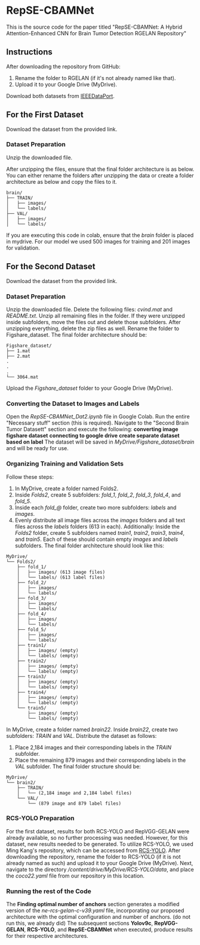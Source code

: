 # RepSE-CBAMNet
This is the source code for the paper titled "RepSE-CBAMNet: A Hybrid Attention-Enhanced CNN for Brain Tumor Detection
RGELAN Repository"

## Instructions
After downloading the repository from GitHub:
1. Rename the folder to RGELAN (if it's not already named like that).
2. Upload it to your Google Drive (MyDrive).

Download both datasets from [IEEEDataPort](https://ieee-dataport.org/documents/brain-tumor-mri-dataset).

## For the First Dataset
Download the dataset from the provided link.

### Dataset Preparation
Unzip the downloaded file.

After unzipping the files, ensure that the final folder architecture is as below. You can either rename the folders after unzipping the data or
create a folder architecture as below and copy the files to it.

```plaintext
brain/
├── TRAIN/
│   ├── images/
│   └── labels/
├── VAL/
│   ├── images/
│   └── labels/
```
If you are executing this code in colab, ensure that the *brain* folder is placed in mydrive. For our model we used 500 images for training and 201 images 
for validation.

## For the Second Dataset
Download the dataset from the provided link.

### Dataset Preparation
Unzip the downloaded file.
Delete the following files: *cvind.mat* and *README.txt*.
Unzip all remaining files in the folder. If they were unzipped inside subfolders, move the files out and delete those subfolders.
After unzipping everything, delete the zip files as well.
Rename the folder to Figshare_dataset.
The final folder architecture should be:
```
Figshare_dataset/
├── 1.mat
├── 2.mat
.
.
.
└── 3064.mat
```

Upload the *Figshare_dataset* folder to your Google Drive (MyDrive).

### Converting the Dataset to Images and Labels
Open the *RepSE-CBAMNet_Dat2.ipynb* file in Google Colab.
Run the entire "Necessary stuff" section (this is required).
Navigate to the "Second Brain Tumor Datasett" section and execute the following:
**converting image figshare dataset**
**connecting to google drive**
**create separate dataset based on label**
The dataset will be saved in *MyDrive/Figshare_dataset/brain* and will be ready for use.

### Organizing Training and Validation Sets
Follow these steps:
1. In MyDrive, create a folder named Folds2.
2. Inside *Folds2*, create 5 subfolders: *fold_1*, *fold_2*, *fold_3*, *fold_4*, and *fold_5*.
3. Inside each *fold_@* folder, create two more subfolders: *labels* and *images*.
4. Evenly distribute all image files across the *images* folders and all text files across the *labels* folders (613 in each).
Additionally:
Inside the *Folds2* folder, create 5 subfolders named *train1*, *train2*, *train3*, *train4*, and *train5*. Each of these should contain empty *images* and *labels* subfolders.
The final folder architecture should look like this:
```
MyDrive/
└── Folds2/
    ├── fold_1/
    │   ├── images/ (613 image files)
    │   └── labels/ (613 label files)
    ├── fold_2/
    │   ├── images/
    │   └── labels/
    ├── fold_3/
    │   ├── images/
    │   └── labels/
    ├── fold_4/
    │   ├── images/
    │   └── labels/
    ├── fold_5/
    │   ├── images/
    │   └── labels/
    ├── train1/
    │   ├── images/ (empty)
    │   └── labels/ (empty)
    ├── train2/
    │   ├── images/ (empty)
    │   └── labels/ (empty)
    ├── train3/
    │   ├── images/ (empty)
    │   └── labels/ (empty)
    ├── train4/
    │   ├── images/ (empty)
    │   └── labels/ (empty)
    └── train5/
        ├── images/ (empty)
        └── labels/ (empty)
```
   
In MyDrive, create a folder named *brain22*.
Inside *brain22*, create two subfolders: *TRAIN* and *VAL*.
Distribute the dataset as follows:
1. Place 2,184 images and their corresponding labels in the *TRAIN* subfolder.
2. Place the remaining 879 images and their corresponding labels in the *VAL* subfolder.
The final folder structure should be:
```
MyDrive/
└── brain2/
    ├── TRAIN/ 
    │   └── (2,184 image and 2,184 label files)
    └── VAL/
        └── (879 image and 879 label files)
```
### RCS-YOLO Preparation
For the first dataset, results for both RCS-YOLO and RepVGG-GELAN were already available, so no further processing was needed. However, for this dataset, new results needed to be generated.
To utilize RCS-YOLO, we used Ming Kang's repository, which can be accessed from [RCS-YOLO](https://github.com/mkang315/RCS-YOLO). After downloading the repository, rename the folder to RCS-YOLO (if it is not already named as such) and upload it to your Google Drive (MyDrive).
Next, navigate to the directory */content/drive/MyDrive/RCS-YOLO/data*, and place the *coco22.yaml* file from our repository in this location.

### Running the rest of the Code
The **Finding optimal number of anchors** section generates a modified version of the *ne-rcs-gelan-c-v39.yaml* file, incorporating our proposed architecture with the optimal configuration and number of anchors. (do not run this, we already did)
The subsequent sections **Yolov9c**, **RepVGG-GELAN**, **RCS-YOLO**, and **RepSE-CBAMNet** when executed, produce results for their respective architectures.


